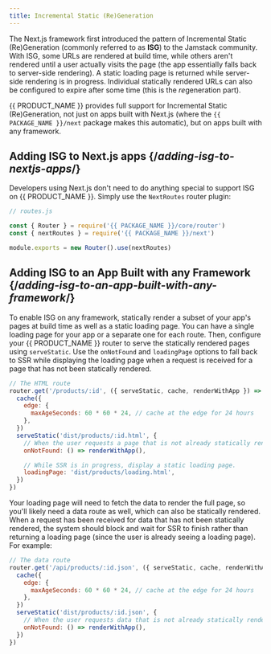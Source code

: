 ```yaml
---
title: Incremental Static (Re)Generation
---
```


The Next.js framework first introduced the pattern of Incremental Static (Re)Generation (commonly referred to as **ISG**) to the Jamstack community. With ISG, some URLs are rendered at build time, while others aren't rendered until a user actually visits the page (the app essentially falls back to server-side rendering). A static loading page is returned while server-side rendering is in progress. Individual statically rendered URLs can also be configured to expire after some time (this is the *re*generation part).

{{ PRODUCT_NAME }} provides full support for Incremental Static (Re)Generation, not just on apps built with Next.js (where the `{{ PACKAGE_NAME }}/next` package makes this automatic), but on apps built with any framework.

## Adding ISG to Next.js apps {/*adding-isg-to-nextjs-apps*/}

Developers using Next.js don't need to do anything special to support ISG on {{ PRODUCT_NAME }}. Simply use the `NextRoutes` router plugin:

```js
// routes.js

const { Router } = require('{{ PACKAGE_NAME }}/core/router')
const { nextRoutes } = require('{{ PACKAGE_NAME }}/next')

module.exports = new Router().use(nextRoutes)
```

## Adding ISG to an App Built with any Framework {/*adding-isg-to-an-app-built-with-any-framework*/}

To enable ISG on any framework, statically render a subset of your app's pages at build time as well as a static loading page. You can have a single loading page for your app or a separate one for each route. Then, configure your {{ PRODUCT_NAME }} router to serve the statically rendered pages using `serveStatic`. Use the `onNotFound` and `loadingPage` options to fall back to SSR while displaying the loading page when a request is received for a page that has not been statically rendered.

```js
// The HTML route
router.get('/products/:id', ({ serveStatic, cache, renderWithApp }) => {
  cache({
    edge: {
      maxAgeSeconds: 60 * 60 * 24, // cache at the edge for 24 hours
    },
  })
  serveStatic('dist/products/:id.html', {
    // When the user requests a page that is not already statically rendered, fall back to SSR.
    onNotFound: () => renderWithApp(),

    // While SSR is in progress, display a static loading page.
    loadingPage: 'dist/products/loading.html',
  })
})
```

Your loading page will need to fetch the data to render the full page, so you'll likely need a data route as well, which can also be statically rendered. When a request has been received for data that has not been statically rendered, the system should block and wait for SSR to finish rather than returning a loading page (since the user is already seeing a loading page). For example:

```js
// The data route
router.get('/api/products/:id.json', ({ serveStatic, cache, renderWithApp }) => {
  cache({
    edge: {
      maxAgeSeconds: 60 * 60 * 24, // cache at the edge for 24 hours
    },
  })
  serveStatic('dist/products/:id.json', {
    // When the user requests data that is not already statically rendered, fall back to SSR.
    onNotFound: () => renderWithApp(),
  })
})
```
